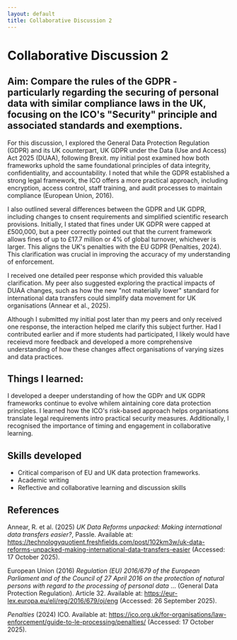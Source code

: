```yaml
---
layout: default
title: Collaborative Discussion 2
---
```


# Collaborative Discussion 2

## Aim: Compare the rules of the GDPR - particularly regarding the securing of personal data with similar compliance laws in the UK, focusing on the ICO's "Security" principle and associated standards and exemptions.

For this discussion, I explored the General Data Protection Regulation (GDPR) and its UK counterpart, UK GDPR under the Data (Use and Access) Act 2025 (DUAA), following Brexit. my initial post examined how both frameworks uphold the same foundational principles of data integrity, confidentiality, and accountability. I noted that while the GDPR established a strong legal framework, the ICO offers a more practical approach, including encryption, access control, staff training, and audit processes to maintain compliance (European Union, 2016).

I also outlined several differences between the GDPR and UK GDPR, including changes to cnsent requirements and simplified scientific research provisions. Initially, I stated that fines under UK GDPR were capped at £500,000, but a peer correctly pointed out that the current framework allows fines of up to £17.7 million or 4% of global turnover, whichever is larger. This aligns the UK's penalties with the EU GDPR (Penalties, 2024). This clarification was crucial in improving the accuracy of my understanding of enforcement.

I received one detailed peer response which provided this valuable clarification. My peer also suggested exploring the practical impacts of DUAA changes, such as how the new "not materially lower" standard for international data transfers could simplify data movement for UK organisations (Annear et al., 2025).

Although I submitted my initial post later than my peers and only received one response, the interaction helped me clarify this subject further. Had I contributed earlier and if more students had participated, I likely would have receievd more feedback and developed a more comprehensive understanding of how these changes affect organisations of varying sizes and data practices.

## Things I learned:
I developed a deeper understanding of how the GDPr and UK GDPR frameworks continue to evolve whilem aintaining core data protection principles. I learned how the ICO's risk-based approach helps organisations translate legal requirements intro practical security measures. Additionally, I recognised the importance of timing and engagement in collaborative learning.

## Skills developed
- Critical comparison of EU and UK data protection frameworks.
- Academic writing
- Reflective and collaborative learning and discussion skills

## References
Annear, R. et al. (2025) *UK Data Reforms unpacked: Making international data transfers easier?*, Passle. Available at: https://technologyquotient.freshfields.com/post/102km3w/uk-data-reforms-unpacked-making-international-data-transfers-easier (Accessed: 17 October 2025).

European Union (2016) *Regulation (EU) 2016/679 of the European Parliament and of the Council of 27 April 2016 on the protection of natural persons with regard to the processing of personal data* … (General Data Protection Regulation). Article 32. Available at: https://eur-lex.europa.eu/eli/reg/2016/679/oj/eng (Accessed: 26 September 2025).

*Penalties* (2024) ICO. Available at: https://ico.org.uk/for-organisations/law-enforcement/guide-to-le-processing/penalties/ (Accessed: 17 October 2025).

